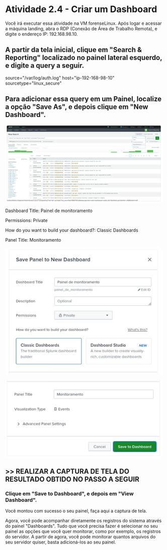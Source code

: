 # Atividade 2.4 - Criar um Dashboard
Você irá executar essa atividade na VM forenseLinux. Após logar e acessar a máquina landing, abra o RDP (Conexão de Área de Trabalho Remota), e digite o endereço IP: 192.168.98.10.

##  A partir da tela inicial, clique em "Search & Reporting" localizado no painel lateral esquerdo, e digite a query a seguir.

source="/var/log/auth.log" host="ip-192-168-98-10" sourcetype="linux_secure"

## Para adicionar essa query em um Painel, localize a opção "Save As", e depois clique em "New Dashboard".

<p>
<img width="500" src="https://github.com/FabriciaDev/HDB_especializa/blob/main/Atividade2/splunk14.PNG">
</p>

Dashboard Title: Painel de monitoramento

Permissions: Private

How do you want to build your dashboard?: Classic Dashboards

Panel Title: Monitoramento

<p>
<img width="500" src="https://github.com/FabriciaDev/HDB_especializa/blob/main/Atividade2/splunk15.PNG">
</p>

<p>
<img width="500" src="https://github.com/FabriciaDev/HDB_especializa/blob/main/Atividade2/splunk16.PNG">
</p>

## >> REALIZAR A CAPTURA DE TELA DO RESULTADO OBTIDO NO PASSO A SEGUIR

### Clique em "Save to Dashboard", e depois em "View Dashboard".

Você montou com sucesso o seu painel, faça aqui a captura de tela.

Agora, você pode acompanhar diretamente os registros do sistema através do painel "Dashboards". Tudo que você precisa fazer é selecionar no seu painel as opções que você quer monitorar, como por exemplo, os registros do servidor. A partir de agora, você pode monitorar quantos arquivos do seu servidor quiser, basta adicioná-los ao seu painel.
